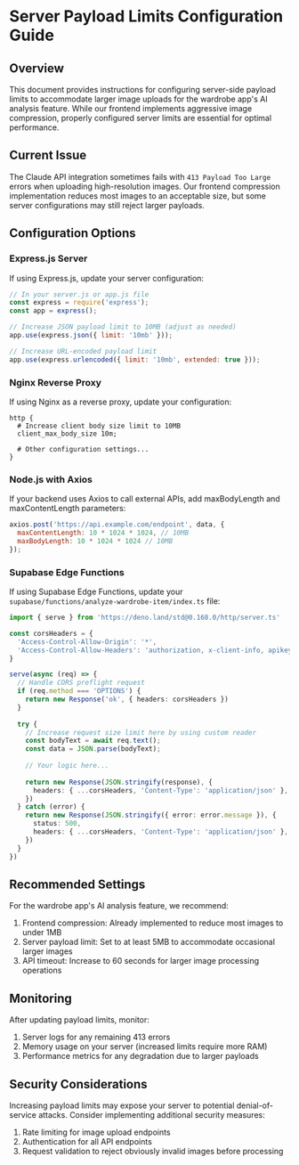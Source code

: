 # Server Payload Limits Configuration Guide

## Overview

This document provides instructions for configuring server-side payload limits to accommodate larger image uploads for the wardrobe app's AI analysis feature. While our frontend implements aggressive image compression, properly configured server limits are essential for optimal performance.

## Current Issue

The Claude API integration sometimes fails with `413 Payload Too Large` errors when uploading high-resolution images. Our frontend compression implementation reduces most images to an acceptable size, but some server configurations may still reject larger payloads.

## Configuration Options

### Express.js Server

If using Express.js, update your server configuration:

```javascript
// In your server.js or app.js file
const express = require('express');
const app = express();

// Increase JSON payload limit to 10MB (adjust as needed)
app.use(express.json({ limit: '10mb' }));

// Increase URL-encoded payload limit
app.use(express.urlencoded({ limit: '10mb', extended: true }));
```

### Nginx Reverse Proxy

If using Nginx as a reverse proxy, update your configuration:

```nginx
http {
  # Increase client body size limit to 10MB
  client_max_body_size 10m;
  
  # Other configuration settings...
}
```

### Node.js with Axios

If your backend uses Axios to call external APIs, add maxBodyLength and maxContentLength parameters:

```javascript
axios.post('https://api.example.com/endpoint', data, {
  maxContentLength: 10 * 1024 * 1024, // 10MB
  maxBodyLength: 10 * 1024 * 1024 // 10MB
});
```

### Supabase Edge Functions

If using Supabase Edge Functions, update your `supabase/functions/analyze-wardrobe-item/index.ts` file:

```typescript
import { serve } from 'https://deno.land/std@0.168.0/http/server.ts'

const corsHeaders = {
  'Access-Control-Allow-Origin': '*',
  'Access-Control-Allow-Headers': 'authorization, x-client-info, apikey, content-type',
}

serve(async (req) => {
  // Handle CORS preflight request
  if (req.method === 'OPTIONS') {
    return new Response('ok', { headers: corsHeaders })
  }
  
  try {
    // Increase request size limit here by using custom reader
    const bodyText = await req.text();
    const data = JSON.parse(bodyText);
    
    // Your logic here...
    
    return new Response(JSON.stringify(response), {
      headers: { ...corsHeaders, 'Content-Type': 'application/json' },
    })
  } catch (error) {
    return new Response(JSON.stringify({ error: error.message }), {
      status: 500,
      headers: { ...corsHeaders, 'Content-Type': 'application/json' },
    })
  }
})
```

## Recommended Settings

For the wardrobe app's AI analysis feature, we recommend:

1. Frontend compression: Already implemented to reduce most images to under 1MB
2. Server payload limit: Set to at least 5MB to accommodate occasional larger images
3. API timeout: Increase to 60 seconds for larger image processing operations

## Monitoring

After updating payload limits, monitor:

1. Server logs for any remaining 413 errors
2. Memory usage on your server (increased limits require more RAM)
3. Performance metrics for any degradation due to larger payloads

## Security Considerations

Increasing payload limits may expose your server to potential denial-of-service attacks. Consider implementing additional security measures:

1. Rate limiting for image upload endpoints
2. Authentication for all API endpoints
3. Request validation to reject obviously invalid images before processing
